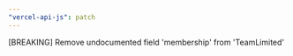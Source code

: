 ```yaml
---
"vercel-api-js": patch
---
```


[BREAKING] Remove undocumented field 'membership' from 'TeamLimited'